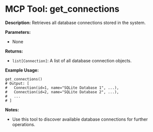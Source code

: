 # MCP Tool: get_connections

**Description:**
Retrieves all database connections stored in the system.

**Parameters:**
- None

**Returns:**
- `list[Connection]`: A list of all database connection objects.

**Example Usage:**
```
get_connections()
# Output: [
#   Connection(id=1, name="SQLite Database 1", ...),
#   Connection(id=2, name="SQLite Database 2", ...),
#   ...
# ]
```

**Notes:**
- Use this tool to discover available database connections for further operations.